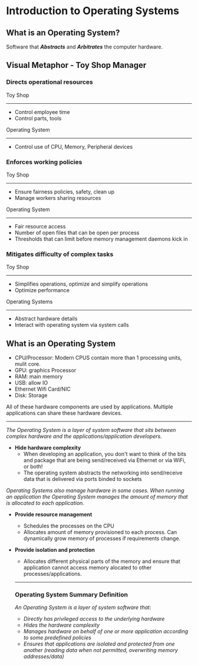 # Introduction to Operating Systems

## What is an Operating System?

Software that ***Abstracts*** and ***Arbitrates*** the computer hardware.

## Visual Metaphor - Toy Shop Manager


### Directs operational resources
Toy Shop

----
- Control employee time
- Control parts, tools

Operating System

---
- Control use of CPU, Memory, Peripheral devices


### Enforces working policies
Toy Shop

---
- Ensure fairness policies, safety, clean up
- Manage workers sharing resources

Operating System

---
- Fair resource access
- Number of open files that can be open per process
- Thresholds that can limit before memory management daemons kick in

### Mitigates difficulty of complex tasks
Toy Shop

---
- Simplifies operations, optimize and simplify operations
- Optimize performance

Operating Systems

---
- Abstract hardware details
- Interact with operating system via system calls

## What is an Operating System

- CPU/Processor: Modern CPUS contain more than 1 processing units, mulit core.
- GPU: graphics Processor
- RAM: main memory
- USB: allow IO
- Ethernet Wifi Card/NIC
- Disk: Storage

All of these hardware components are used by applications. Multiple applications can share these hardware devices.

---

*The Operating System is a layer of system software that sits between complex hardware and the applications/application developers.*

- **Hide hardware complexity**
  - When developing an application, you don't want to think of the bits and package that are being send/received via Ethernet or via WiFi, or both!
  - The operating system abstracts the networking into send/receive data that is delivered via ports binded to sockets

*Operating Systems also manage hardware in some cases. When running an application the Operating System manages the amount of memory that is allocated to each application.*

- **Provide resource management**
  - Schedules the processes on the CPU
  - Allocates amount of memory provisioned to each process. Can dynamically grow memory of processes if requirements change.
- **Provide isolation and protection**
  - Allocates different physical parts of the memory and ensure that application cannot access memory alocated to other processes/applications.

  ---

  ### Operating System Summary Definition

  *An Operating System is a layer of system software that:*
  - *Directly has privileged access to the underlying hardware*
  - *Hides the hardware complexity*
  - *Manages hardware on behalf of one or more application according to some predefined policies*
  - *Ensures that applications are isolated and protected from one another (reading data when not permitted, overwriting memory addresses/data)*





